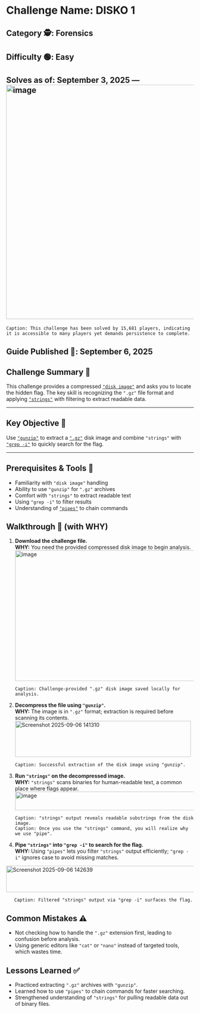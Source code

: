 # Challenge Name: DISKO 1

## Category 🕵️: Forensics  
## Difficulty 🟢: Easy  
## Solves as of: September 3, 2025 — <img width="1277" height="629" alt="image" src="https://github.com/user-attachments/assets/6505d428-fa6b-4912-b327-aa7d9716116e" />
  
    Caption: This challenge has been solved by 15,681 players, indicating it is accessible to many players yet demands persistence to complete.  
## Guide Published 📝: September 6, 2025

## Challenge Summary 🧩  
This challenge provides a compressed [`"disk image"`](https://www.techtarget.com/whatis/definition/disk-image) and asks you to locate the hidden flag. The key skill is recognizing the `".gz"` file format and applying [`"strings"`](https://labex.io/tutorials/linux-linux-strings-command-with-practical-examples-422934) with filtering to extract readable data.

---

## Key Objective 🎯  
Use [`"gunzip"`](https://www.geeksforgeeks.org/linux-unix/gunzip-command-in-linux-with-examples/) to extract a [`".gz"`](https://cloudmersive.com/article/What-is-GZIP-Format-and-What-Risks-does-it-Pose) disk image and combine `"strings"` with [`"grep -i"`](https://www.freecodecamp.org/news/grep-command-in-linux-usage-options-and-syntax-examples/) to quickly search for the flag.

---

## Prerequisites & Tools 🔧  
- Familiarity with `"disk image"` handling  
- Ability to use `"gunzip"` for `".gz"` archives  
- Comfort with `"strings"` to extract readable text  
- Using `"grep -i"` to filter results  
- Understanding of [`"pipes"`](https://www.geeksforgeeks.org/linux-unix/piping-in-unix-or-linux/) to chain commands

## Walkthrough 🚀 (with WHY)

1. **Download the challenge file.**  
 **WHY:** You need the provided compressed disk image to begin analysis.  
   <img width="2525" height="351" alt="image" src="https://github.com/user-attachments/assets/c80ad6b1-b6ba-40dc-8ea2-f4ce7075d3e2" />
 
       Caption: Challenge-provided ".gz" disk image saved locally for analysis.

2. **Decompress the file using `"gunzip"`.**  
    **WHY:** The image is in `".gz"` format; extraction is required before scanning its contents.  
   <img width="472" height="97" alt="Screenshot 2025-09-06 141310" src="https://github.com/user-attachments/assets/479ce8e2-d167-4881-8487-046afb758f4b" />
  
       Caption: Successful extraction of the disk image using "gunzip".

3. **Run `"strings"` on the decompressed image.**  
    **WHY:** `"strings"` scans binaries for human-readable text, a common place where flags appear.  
   <img width="488" height="50" alt="image" src="https://github.com/user-attachments/assets/cccf9731-3d9e-45c1-88a3-7f5d478402f1" />
 
       Caption: "strings" output reveals readable substrings from the disk image.
       Caption: Once you use the "strings" command, you will realize why we use "pipe".
 
5. **Pipe `"strings"` into `"grep -i"` to search for the flag.**  
    **WHY:** Using `"pipes"` lets you filter `"strings"` output efficiently; `"grep -i"` ignores case to avoid missing matches.  
  <img width="621" height="71" alt="Screenshot 2025-09-06 142639" src="https://github.com/user-attachments/assets/e3ebdc0d-c2ed-4347-b304-da31465be7b2" />
 
       Caption: Filtered "strings" output via "grep -i" surfaces the flag.

## Common Mistakes ⚠️  
- Not checking how to handle the `".gz"` extension first, leading to confusion before analysis.  
- Using generic editors like `"cat"` or `"nano"` instead of targeted tools, which wastes time.

## Lessons Learned ✅  
- Practiced extracting `".gz"` archives with `"gunzip"`.  
- Learned how to use `"pipes"` to chain commands for faster searching.  
- Strengthened understanding of `"strings"` for pulling readable data out of binary files.
